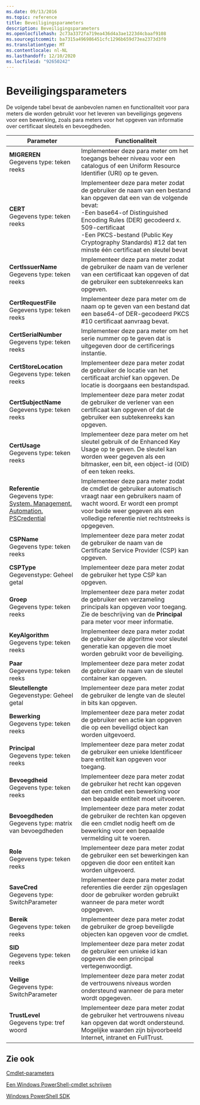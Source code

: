 ```yaml
---
ms.date: 09/13/2016
ms.topic: reference
title: Beveiligingsparameters
description: Beveiligingsparameters
ms.openlocfilehash: 2c73a3372fa719ea436d4a3ae1223d4cbaaf9108
ms.sourcegitcommit: ba7315a496986451cfc1296b659d73ea2373d3f0
ms.translationtype: MT
ms.contentlocale: nl-NL
ms.lasthandoff: 12/10/2020
ms.locfileid: "92650242"
---
```

# <a name="security-parameters"></a>Beveiligingsparameters

De volgende tabel bevat de aanbevolen namen en functionaliteit voor para meters die worden gebruikt voor het leveren van beveiligings gegevens voor een bewerking, zoals para meters voor het opgeven van informatie over certificaat sleutels en bevoegdheden.

|Parameter|Functionaliteit|
|---|---|
|**MIGREREN**<br>Gegevens type: teken reeks|Implementeer deze para meter om het toegangs beheer niveau voor een catalogus of een Uniform Resource Identifier (URI) op te geven.|
|**CERT**<br>Gegevens type: teken reeks|Implementeer deze para meter zodat de gebruiker de naam van een bestand kan opgeven dat een van de volgende bevat:<br>-Een base64-of Distinguished Encoding Rules (DER) gecodeerd x. 509-certificaat<br>-Een PKCS-bestand (Public Key Cryptography Standards) #12 dat ten minste één certificaat en sleutel bevat|
|**CertIssuerName**<br>Gegevens type: teken reeks|Implementeer deze para meter zodat de gebruiker de naam van de verlener van een certificaat kan opgeven of dat de gebruiker een subtekenreeks kan opgeven.|
|**CertRequestFile**<br>Gegevens type: teken reeks|Implementeer deze para meter om de naam op te geven van een bestand dat een base64-of DER-gecodeerd PKCS #10 certificaat aanvraag bevat.|
|**CertSerialNumber**<br>Gegevens type: teken reeks|Implementeer deze para meter om het serie nummer op te geven dat is uitgegeven door de certificerings instantie.|
|**CertStoreLocation**<br>Gegevens type: teken reeks|Implementeer deze para meter zodat de gebruiker de locatie van het certificaat archief kan opgeven. De locatie is doorgaans een bestandspad.|
|**CertSubjectName**<br>Gegevens type: teken reeks|Implementeer deze para meter zodat de gebruiker de verlener van een certificaat kan opgeven of dat de gebruiker een subtekenreeks kan opgeven.|
|**CertUsage**<br>Gegevens type: teken reeks|Implementeer deze para meter om het sleutel gebruik of de Enhanced Key Usage op te geven. De sleutel kan worden weer gegeven als een bitmasker, een bit, een object-id (OID) of een teken reeks.|
|**Referentie**<br>Gegevens type: [System. Management. Automation. PSCredential](/dotnet/api/System.Management.Automation.PSCredential)|Implementeer deze para meter zodat de cmdlet de gebruiker automatisch vraagt naar een gebruikers naam of wacht woord. Er wordt een prompt voor beide weer gegeven als een volledige referentie niet rechtstreeks is opgegeven.|
|**CSPName**<br>Gegevens type: teken reeks|Implementeer deze para meter zodat de gebruiker de naam van de Certificate Service Provider (CSP) kan opgeven.|
|**CSPType**<br>Gegevenstype: Geheel getal|Implementeer deze para meter zodat de gebruiker het type CSP kan opgeven.|
|**Groep**<br>Gegevens type: teken reeks|Implementeer deze para meter zodat de gebruiker een verzameling principals kan opgeven voor toegang. Zie de beschrijving van de **Principal** para meter voor meer informatie.|
|**KeyAlgorithm**<br>Gegevens type: teken reeks|Implementeer deze para meter zodat de gebruiker de algoritme voor sleutel generatie kan opgeven die moet worden gebruikt voor de beveiliging.|
|**Paar**<br>Gegevens type: teken reeks|Implementeer deze para meter zodat de gebruiker de naam van de sleutel container kan opgeven.|
|**Sleutellengte**<br>Gegevenstype: Geheel getal|Implementeer deze para meter zodat de gebruiker de lengte van de sleutel in bits kan opgeven.|
|**Bewerking**<br>Gegevens type: teken reeks|Implementeer deze para meter zodat de gebruiker een actie kan opgeven die op een beveiligd object kan worden uitgevoerd.|
|**Principal**<br>Gegevens type: teken reeks|Implementeer deze para meter zodat de gebruiker een unieke Identificeer bare entiteit kan opgeven voor toegang.|
|**Bevoegdheid**<br>Gegevens type: teken reeks|Implementeer deze para meter zodat de gebruiker het recht kan opgeven dat een cmdlet een bewerking voor een bepaalde entiteit moet uitvoeren.|
|**Bevoegdheden**<br>Gegevens type: matrix van bevoegdheden|Implementeer deze para meter zodat de gebruiker de rechten kan opgeven die een cmdlet nodig heeft om de bewerking voor een bepaalde vermelding uit te voeren.|
|**Role**<br>Gegevens type: teken reeks|Implementeer deze para meter zodat de gebruiker een set bewerkingen kan opgeven die door een entiteit kan worden uitgevoerd.|
|**SaveCred**<br>Gegevens type: SwitchParameter|Implementeer deze para meter zodat referenties die eerder zijn opgeslagen door de gebruiker worden gebruikt wanneer de para meter wordt opgegeven.|
|**Bereik**<br>Gegevens type: teken reeks|Implementeer deze para meter zodat de gebruiker de groep beveiligde objecten kan opgeven voor de cmdlet.|
|**SID**<br>Gegevens type: teken reeks|Implementeer deze para meter zodat de gebruiker een unieke id kan opgeven die een principal vertegenwoordigt.|
|**Veilige**<br>Gegevens type: SwitchParameter|Implementeer deze para meter zodat de vertrouwens niveaus worden ondersteund wanneer de para meter wordt opgegeven.|
|**TrustLevel**<br>Gegevens type: tref woord|Implementeer deze para meter zodat de gebruiker het vertrouwens niveau kan opgeven dat wordt ondersteund. Mogelijke waarden zijn bijvoorbeeld Internet, intranet en FullTrust.|

## <a name="see-also"></a>Zie ook

[Cmdlet-parameters](./cmdlet-parameters.md)

[Een Windows PowerShell-cmdlet schrijven](./writing-a-windows-powershell-cmdlet.md)

[Windows PowerShell SDK](../windows-powershell-reference.md)
